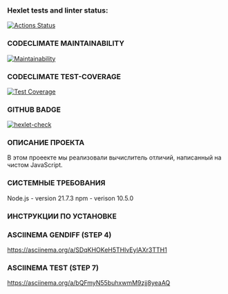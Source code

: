 ### Hexlet tests and linter status:
[![Actions Status](https://github.com/Myotraykt/frontend-project-46/actions/workflows/hexlet-check.yml/badge.svg)](https://github.com/Myotraykt/frontend-project-46/actions)

### CODECLIMATE MAINTAINABILITY
[![Maintainability](https://api.codeclimate.com/v1/badges/536ac8d033576480d2b2/maintainability)](https://codeclimate.com/github/Myotraykt/frontend-project-46/maintainability)

### CODECLIMATE TEST-COVERAGE
[![Test Coverage](https://api.codeclimate.com/v1/badges/536ac8d033576480d2b2/test_coverage)](https://codeclimate.com/github/Myotraykt/frontend-project-46/test_coverage)

### GITHUB BADGE
[![hexlet-check](https://github.com/Myotraykt/frontend-project-46/actions/workflows/hexlet-check.yml/badge.svg)](https://github.com/Myotraykt/frontend-project-46/actions/workflows/hexlet-check.yml)

### ОПИСАНИЕ ПРОЕКТА
В этом проеекте мы реализовали вычислитель отличий, написанный на чистом JavaScript.

### СИСТЕМНЫЕ ТРЕБОВАНИЯ
Node.js - version 21.7.3
npm - verison 10.5.0

### ИНСТРУКЦИИ ПО УСТАНОВКЕ

### ASCIINEMA GENDIFF (STEP 4)
https://asciinema.org/a/SDqKHOKeH5THlvEylAXr3TTH1

### ASCIINEMA TEST (STEP 7)
https://asciinema.org/a/bQFmyN55buhxwmM9zjj8yeaAQ